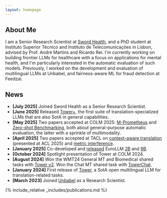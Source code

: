 ```yaml
---
layout: homepage
---
```


## About Me

I am a Senior Research Scientist at [Sword Health](https://swordhealth.com/), and a PhD student at Instituto Superior Técnico and Instituto de Telecomunicações in Lisbon, advised by Prof. André Martins and Ricardo Rei. 
I'm currently working on building frontier LLMs for healthcare with a focus on applications for mental health, and I'm particularly interested in the automatic evaluation of such models.
Previously, I worked on the development and evaluation of multilingual LLMs at Unbabel, and fairness-aware ML for fraud detection at Feedzai.

## News

- **[July 2025]** Joined Sword Health as a Senior Research Scientist.
- **[June 2025]** Released [Tower+](https://huggingface.co/collections/Unbabel/tower-plus-6846ca452a10c0905dc03c0f), the first suite of translation-specialized LLMs that are also SotA in general capabilities. 
- **[May 2025]** Two papers accepted at COLM 2025: [M-Prometheus](https://huggingface.co/collections/Unbabel/m-prometheus-67f3b17e6409b2550b698822) and [Zero-shot Benchmarking](https://arxiv.org/abs/2504.01001), both about general-purpose automatic evaluation, the latter with a sprinkle of multimodality.
- **[April 2025]** Two papers accepted at TACL on [context-aware translation](https://arxiv.org/pdf/2412.04205) (presented at ACL 2025) and [metric interference](https://arxiv.org/pdf/2503.08327?).
- **[January 2025]** Co-developed and [released](https://huggingface.co/collections/utter-project/eurollm-66b2bd5402f755e41c5d9c6d) EuroLLM [2B](https://arxiv.org/abs/2409.16235) and [9B](https://arxiv.org/pdf/2506.04079?).
- **[October 2024]** Spotlight presentation of Tower at COLM 2024.
- **[August 2024]** Won the WMT24 General MT and Biomedical shared tasks with [Tower v2](https://aclanthology.org/2024.wmt-1.12/). Won the Chat MT shared task with [TowerChat](https://aclanthology.org/2024.wmt-1.100.pdf).
- **[January 2024]** First release of [Tower](https://huggingface.co/collections/Unbabel/tower-659eaedfe36e6dd29eb1805c), a SotA open multilingual LLM for translation-related tasks.
- **[March 2023]** Joined [Unbabel](https://unbabel.com/) as a Research Scientist.

{% include_relative _includes/publications.md %}
